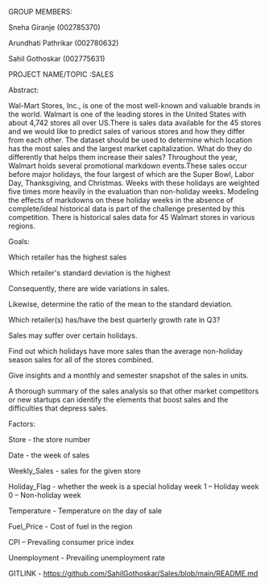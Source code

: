 GROUP MEMBERS:

Sneha Giranje (002785370) 

Arundhati Pathrikar (002780632) 

Sahil Gothoskar (002775631)

PROJECT NAME/TOPIC :SALES

Abstract:

Wal-Mart Stores, Inc., is one of the most well-known and valuable brands in the world. Walmart is one of the leading stores in the United States with about 4,742 stores all over US.There is sales data available for the 45 stores and we would like to predict sales of various stores and how they differ from each other. The dataset should be used to determine which location has the most sales and the largest market capitalization. What do they do differently that helps them increase their sales? Throughout the year, Walmart holds several promotional markdown events.These sales occur before major holidays, the four largest of which are the Super Bowl, Labor Day, Thanksgiving, and Christmas. Weeks with these holidays are weighted five times more heavily in the evaluation than non-holiday weeks. Modeling the effects of markdowns on these holiday weeks in the absence of complete/ideal historical data is part of the challenge presented by this competition.
There is historical sales data for 45 Walmart stores in various regions.

Goals:

Which retailer has the highest sales

Which retailer's standard deviation is the highest

Consequently, there are wide variations in sales.

Likewise, determine the ratio of the mean to the standard deviation.

Which retailer(s) has/have the best quarterly growth rate in Q3?

Sales may suffer over certain holidays.

Find out which holidays have more sales than the average non-holiday season sales for all of the stores combined.

Give insights and a monthly and semester snapshot of the sales in units.

A thorough summary of the sales analysis so that other market competitors or new startups can identify the elements that boost sales and the difficulties that depress sales.

Factors:

Store - the store number

Date - the week of sales

Weekly_Sales - sales for the given store

Holiday_Flag - whether the week is a special holiday week 1 – Holiday week 0 – Non-holiday week

Temperature - Temperature on the day of sale

Fuel_Price - Cost of fuel in the region

CPI – Prevailing consumer price index

Unemployment - Prevailing unemployment rate


GITLINK - https://github.com/SahilGothoskar/Sales/blob/main/README.md
